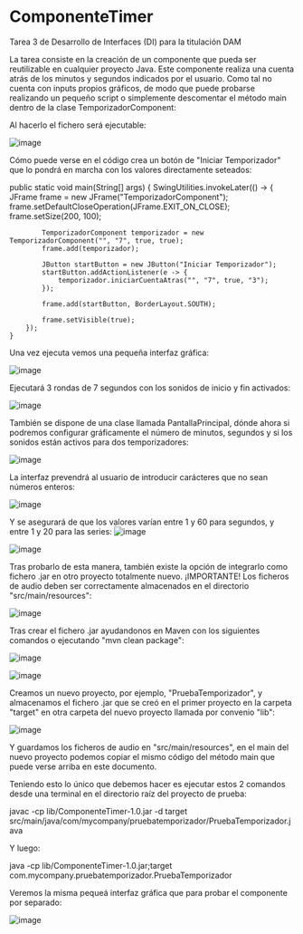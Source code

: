 # ComponenteTimer
Tarea 3 de Desarrollo de Interfaces (DI) para la titulación DAM

La tarea consiste en la creación de un componente que pueda ser reutilizable en cualquier proyecto Java. Este componente realiza una cuenta atrás de los minutos y segundos indicados por el usuario. Como tal no cuenta con inputs propios gráficos, de modo que puede probarse realizando un pequeño script o simplemente descomentar el método main dentro de la clase TemporizadorComponent:

Al hacerlo el fichero será ejecutable:

![image](https://github.com/jvidalhern/ComponenteTimer/assets/150078940/e8b69959-a3a0-4dd7-b4d1-ae92600dac8e)

Cómo puede verse en el código crea un botón de "Iniciar Temporizador" que lo pondrá en marcha con los valores directamente seteados:

public static void main(String[] args) {
        SwingUtilities.invokeLater(() -> {
            JFrame frame = new JFrame("TemporizadorComponent");
            frame.setDefaultCloseOperation(JFrame.EXIT_ON_CLOSE);
            frame.setSize(200, 100);

            TemporizadorComponent temporizador = new TemporizadorComponent("", "7", true, true);
            frame.add(temporizador);

            JButton startButton = new JButton("Iniciar Temporizador");
            startButton.addActionListener(e -> {
                temporizador.iniciarCuentaAtras("", "7", true, "3");
            });

            frame.add(startButton, BorderLayout.SOUTH);

            frame.setVisible(true);
        });
    }

Una vez ejecuta vemos una pequeña interfaz gráfica:

![image](https://github.com/jvidalhern/ComponenteTimer/assets/150078940/308483d6-5626-4118-9924-d2b0483c57f1)

Ejecutará 3 rondas de 7 segundos con los sonidos de inicio y fin activados:

![image](https://github.com/jvidalhern/ComponenteTimer/assets/150078940/c77b2774-7f73-4f32-af5e-cfeeb83d1589)

También se dispone de una clase llamada PantallaPrincipal, dónde ahora si podremos configurar gráficamente el número de minutos, segundos y si los sonidos están activos para dos temporizadores:

![image](https://github.com/jvidalhern/ComponenteTimer/assets/150078940/4c85fef4-819a-4a69-b476-51eabc4e767c)

La interfaz prevendrá al usuario de introducir carácteres que no sean números enteros:

![image](https://github.com/jvidalhern/ComponenteTimer/assets/150078940/243220e3-c1de-4d79-8c93-dd882d7343d4)

Y se asegurará de que los valores varían entre 1 y 60 para segundos, y entre 1 y 20 para las series:
![image](https://github.com/jvidalhern/ComponenteTimer/assets/150078940/9f30760a-38ba-4582-8353-4f03ee13725e)

![image](https://github.com/jvidalhern/ComponenteTimer/assets/150078940/398cffd4-bc76-43d8-b7bc-51033595c8ed)

Tras probarlo de esta manera, también existe la opción de integrarlo como fichero .jar en otro proyecto totalmente nuevo. 
¡IMPORTANTE! Los ficheros de audio deben ser correctamente almacenados en el directorio "src/main/resources":

![image](https://github.com/jvidalhern/ComponenteTimer/assets/150078940/5b2d6aa1-e9cb-4185-866e-af191af6254a)

Tras crear el fichero .jar ayudandonos en Maven con los siguientes comandos o ejecutando "mvn clean package":

![image](https://github.com/jvidalhern/ComponenteTimer/assets/150078940/fff3a8fb-0e98-4604-b3c9-4d43b5f5542a)

![image](https://github.com/jvidalhern/ComponenteTimer/assets/150078940/3eb16514-10d8-423f-8a1d-bd2fd3602a24)

Creamos un nuevo proyecto, por ejemplo, "PruebaTemporizador", y almacenamos el fichero .jar que se creó en el primer proyecto en la carpeta "target" en otra carpeta del nuevo proyecto llamada por convenio "lib":

![image](https://github.com/jvidalhern/ComponenteTimer/assets/150078940/aaf1baef-d03b-489f-a81f-0cceb0120e33)

Y guardamos los ficheros de audio en "src/main/resources", en el main del nuevo proyecto podemos copiar el mismo código del método main que puede verse arriba en este documento.

Teniendo esto lo único que debemos hacer es ejecutar estos 2 comandos desde una terminal en el directorio raíz del proyecto de prueba:

javac -cp lib/ComponenteTimer-1.0.jar -d target src/main/java/com/mycompany/pruebatemporizador/PruebaTemporizador.java

Y luego:

java -cp lib/ComponenteTimer-1.0.jar;target com.mycompany.pruebatemporizador.PruebaTemporizador

Veremos la misma pequeá interfaz gráfica que para probar el componente por separado:

![image](https://github.com/jvidalhern/ComponenteTimer/assets/150078940/3f4ccb54-ef7a-4dae-9d44-96772a3a9245)














